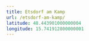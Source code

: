```yaml
---
title: Etsdorf am Kamp
url: /etsdorf-am-kamp/
latitude: 48.443901000000004
longitude: 15.741912800000001
---
```

